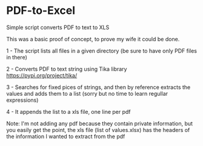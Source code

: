 # PDF-to-Excel
Simple script converts PDF to text to XLS

This was a basic proof of concept, to prove my wife it could be done.

1 - The script lists all files in a given directory (be sure to have only PDF files in there)

2 - Converts PDF to text string using Tika library https://pypi.org/project/tika/

3 - Searches for fixed pices of strings, and then by reference extracts the values and adds them to a list (sorry but no time to learn regullar expressions)

4 - It appends the list to a xls file, one line per pdf

Note: I'm not adding any pdf because they contain private information, but you easily get the point, the xls file (list of values.xlsx) has the headers of the information I wanted to extract from the pdf
